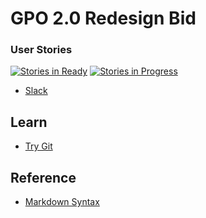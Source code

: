 # GPO 2.0 Redesign Bid

### User Stories

[![Stories in Ready](https://badge.waffle.io/CRGTMobile/gpo-redesign.png?label=ready&title=Ready)](http://waffle.io/CRGTMobile/gpo-redesign)
[![Stories in Progress](https://badge.waffle.io/CRGTMobile/gpo-redesign.svg?label=in%20progress&title=In%20Progress)](http://waffle.io/CRGTMobile/gpo-redesign)

* [Slack](https://crgt.slack.com/messages/4840west-3)

## Learn

* [Try Git](https://try.github.io)

## Reference

* [Markdown Syntax](https://daringfireball.net/projects/markdown/syntax)
